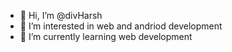 - 👋 Hi, I’m @divHarsh
- 👀 I’m interested in web and andriod development
- 🌱 I’m currently learning web development

<!---
divHarsh/divHarsh is a ✨ special ✨ repository because its `README.md` (this file) appears on your GitHub profile.
You can click the Preview link to take a look at your changes.
--->
